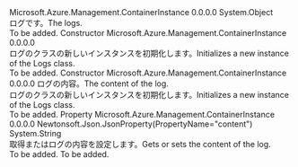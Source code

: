 <Type Name="Logs" FullName="Microsoft.Azure.Management.ContainerInstance.Models.Logs">
  <TypeSignature Language="C#" Value="public class Logs" />
  <TypeSignature Language="ILAsm" Value=".class public auto ansi beforefieldinit Logs extends System.Object" />
  <TypeSignature Language="DocId" Value="T:Microsoft.Azure.Management.ContainerInstance.Models.Logs" />
  <TypeSignature Language="VB.NET" Value="Public Class Logs" />
  <TypeSignature Language="F#" Value="type Logs = class" />
  <AssemblyInfo>
    <AssemblyName>Microsoft.Azure.Management.ContainerInstance</AssemblyName>
    <AssemblyVersion>0.0.0.0</AssemblyVersion>
  </AssemblyInfo>
  <Base>
    <BaseTypeName>System.Object</BaseTypeName>
  </Base>
  <Interfaces />
  <Docs>
    <summary>
            <span data-ttu-id="d8e35-101">ログです。</span><span class="sxs-lookup"><span data-stu-id="d8e35-101">The logs.</span></span>
            </summary>
    <remarks>To be added.</remarks>
  </Docs>
  <Members>
    <Member MemberName=".ctor">
      <MemberSignature Language="C#" Value="public Logs ();" />
      <MemberSignature Language="ILAsm" Value=".method public hidebysig specialname rtspecialname instance void .ctor() cil managed" />
      <MemberSignature Language="DocId" Value="M:Microsoft.Azure.Management.ContainerInstance.Models.Logs.#ctor" />
      <MemberSignature Language="VB.NET" Value="Public Sub New ()" />
      <MemberType>Constructor</MemberType>
      <AssemblyInfo>
        <AssemblyName>Microsoft.Azure.Management.ContainerInstance</AssemblyName>
        <AssemblyVersion>0.0.0.0</AssemblyVersion>
      </AssemblyInfo>
      <Parameters />
      <Docs>
        <summary>
            <span data-ttu-id="d8e35-102">ログのクラスの新しいインスタンスを初期化します。</span><span class="sxs-lookup"><span data-stu-id="d8e35-102">Initializes a new instance of the Logs class.</span></span>
            </summary>
        <remarks>To be added.</remarks>
      </Docs>
    </Member>
    <Member MemberName=".ctor">
      <MemberSignature Language="C#" Value="public Logs (string content = null);" />
      <MemberSignature Language="ILAsm" Value=".method public hidebysig specialname rtspecialname instance void .ctor(string content) cil managed" />
      <MemberSignature Language="DocId" Value="M:Microsoft.Azure.Management.ContainerInstance.Models.Logs.#ctor(System.String)" />
      <MemberSignature Language="VB.NET" Value="Public Sub New (Optional content As String = null)" />
      <MemberSignature Language="F#" Value="new Microsoft.Azure.Management.ContainerInstance.Models.Logs : string -&gt; Microsoft.Azure.Management.ContainerInstance.Models.Logs" Usage="new Microsoft.Azure.Management.ContainerInstance.Models.Logs content" />
      <MemberType>Constructor</MemberType>
      <AssemblyInfo>
        <AssemblyName>Microsoft.Azure.Management.ContainerInstance</AssemblyName>
        <AssemblyVersion>0.0.0.0</AssemblyVersion>
      </AssemblyInfo>
      <Parameters>
        <Parameter Name="content" Type="System.String" />
      </Parameters>
      <Docs>
        <param name="content"><span data-ttu-id="d8e35-103">ログの内容。</span><span class="sxs-lookup"><span data-stu-id="d8e35-103">The content of the log.</span></span></param>
        <summary>
            <span data-ttu-id="d8e35-104">ログのクラスの新しいインスタンスを初期化します。</span><span class="sxs-lookup"><span data-stu-id="d8e35-104">Initializes a new instance of the Logs class.</span></span>
            </summary>
        <remarks>To be added.</remarks>
      </Docs>
    </Member>
    <Member MemberName="Content">
      <MemberSignature Language="C#" Value="public string Content { get; set; }" />
      <MemberSignature Language="ILAsm" Value=".property instance string Content" />
      <MemberSignature Language="DocId" Value="P:Microsoft.Azure.Management.ContainerInstance.Models.Logs.Content" />
      <MemberSignature Language="VB.NET" Value="Public Property Content As String" />
      <MemberSignature Language="F#" Value="member this.Content : string with get, set" Usage="Microsoft.Azure.Management.ContainerInstance.Models.Logs.Content" />
      <MemberType>Property</MemberType>
      <AssemblyInfo>
        <AssemblyName>Microsoft.Azure.Management.ContainerInstance</AssemblyName>
        <AssemblyVersion>0.0.0.0</AssemblyVersion>
      </AssemblyInfo>
      <Attributes>
        <Attribute>
          <AttributeName>Newtonsoft.Json.JsonProperty(PropertyName="content")</AttributeName>
        </Attribute>
      </Attributes>
      <ReturnValue>
        <ReturnType>System.String</ReturnType>
      </ReturnValue>
      <Docs>
        <summary>
            <span data-ttu-id="d8e35-105">取得またはログの内容を設定します。</span><span class="sxs-lookup"><span data-stu-id="d8e35-105">Gets or sets the content of the log.</span></span>
            </summary>
        <value>To be added.</value>
        <remarks>To be added.</remarks>
      </Docs>
    </Member>
  </Members>
</Type>